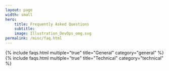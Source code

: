 ```yaml
---
layout: page
width: small
hero:
    title: Frequently Asked Questions
    subtitle:
    image: Illustration_DevOps_omg.svg
permalink: /misc/faq.html
---
```


{% include faqs.html multiple="true" title="General" category="general" %}
{% include faqs.html multiple="true" title="Technical" category="technical" %}
